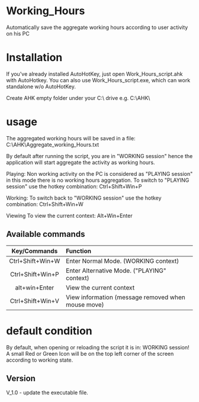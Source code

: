 # Working_Hours
Automatically save the aggregate working hours according to user activity on his PC


# Installation
If you've already installed AutoHotKey, just open Work_Hours_script.ahk with AutoHotkey.
You can also use Work_Hours_script.exe, which can work standalone w/o AutoHotKey.

Create AHK empty folder under your C:\ drive
e.g.
C:\AHK\

# usage
The aggregated working hours will be saved in a file:
C:\AHK\Aggregate_working_Hours.txt

By default after running the script, you are in "WORKING session"
hence the application will start aggregate the activity as working hours.

Playing:
Non working activity on the PC is considered as "PLAYING session"
in this mode there is no working hours aggregation.
To switch to "PLAYING session" use the hotkey combination:
Ctrl+Shift+Win+P

Working:
To switch back to "WORKING session" use the hotkey combination:
Ctrl+Shift+Win+W

Viewing
To view the current context:
Alt+Win+Enter

## Available commands 
|Key/Commands|Function|
|:----------:|:-------|
|Ctrl+Shift+Win+W| Enter Normal Mode. (WORKING context)|
|Ctrl+Shift+Win+P| Enter Alternative Mode. ("PLAYING" context)|
|alt+win+Enter| View the current context|
|Ctrl+Shift+Win+V| View information (message removed when mouse move)|

# default condition
By default, when opening or reloading the script it is in: WORKING session!
A small Red or Green Icon will be on the top left corner of the screen according to working state.

## Version
V_1.0 - update the executable file.